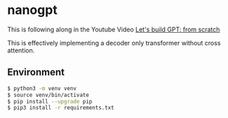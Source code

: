 # nanogpt

This is following along in the Youtube Video [Let's build GPT: from scratch](https://www.youtube.com/watch?v=kCc8FmEb1nY&t=588s)

This is effectively implementing a decoder only transformer without cross attention.

## Environment

```bash
$ python3 -m venv venv
$ source venv/bin/activate
$ pip install --upgrade pip
$ pip3 install -r requirements.txt
```